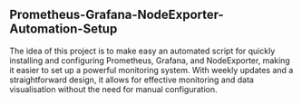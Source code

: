 ## Prometheus-Grafana-NodeExporter-Automation-Setup
The idea of this project is to make easy an automated script for quickly installing and configuring Prometheus, Grafana, and NodeExporter, making it easier to set up a powerful monitoring system. With weekly updates and a straightforward design, it allows for effective monitoring and data visualisation without the need for manual configuration.
